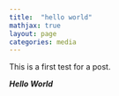 ```yaml
---
title:  "hello world"
mathjax: true
layout: page
categories: media
---
```


This is a first test for a post.

***Hello World***